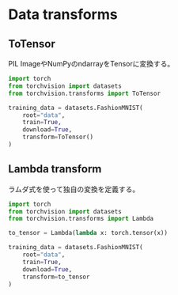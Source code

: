 # Data transforms

## ToTensor
PIL ImageやNumPyのndarrayをTensorに変換する。

```python
import torch
from torchvision import datasets
from torchvision.transforms import ToTensor

training_data = datasets.FashionMNIST(
    root="data",
    train=True,
    download=True,
    transform=ToTensor()
)
```

## Lambda transform
ラムダ式を使って独自の変換を定義する。

```python
import torch
from torchvision import datasets
from torchvision.transforms import Lambda

to_tensor = Lambda(lambda x: torch.tensor(x))

training_data = datasets.FashionMNIST(
    root="data",
    train=True,
    download=True,
    transform=to_tensor
)
```
